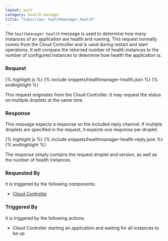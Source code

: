 ```yaml
---
layout: post
category: health-manager
title: "Subscribe: healthmanager.health"
---
```


The `healthmanager.health` message is used to determine how many instances of an
application are health and running.  This request normally comes from the Cloud
Controller and is used during restart and start operations.  It will compare the
returned number of health instances to the number of configured instances to
determine how health the application is.

### Request

<div class="js example">
{% highlight js %}
{% include snippets/healthmanager-health.json %}
{% endhighlight %}
</div>

This request originates from the Cloud Controller.  It may request the status
on multiple droplets at the same time.

### Response

This message expects a response on the included reply channel.  If multiple
droplets are specified in the request, it expects one response per droplet.

<div class="js example">
{% highlight js %}
{% include snippets/healthmanager-health-reply.json %}
{% endhighlight %}
</div>

The response simply contains the request droplet and version, as well as the
number of health instances.

### Requested By

It is triggered by the following components:

* [Cloud Controller](/cloud-controller/publish-healthmanager-health)

### Triggered By

It is triggered by the following actions:

* Cloud Controller starting an application and waiting for all instances to be up
